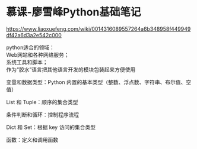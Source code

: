 # 慕课-廖雪峰Python基础笔记

<https://www.liaoxuefeng.com/wiki/0014316089557264a6b348958f449949df42a6d3a2e542c000>  

python适合的领域：  
Web网站和各种网络服务；   
系统工具和脚本；        
作为“胶水”语言把其他语言开发的模块包装起来方便使用      



变量和数据类型：Python 内置的基本类型（整数、浮点数、字符串、布尔值、空值）

List 和 Tuple：顺序的集合类型

条件判断和循环：控制程序流程

Dict 和 Set：根据 key 访问的集合类型

函数：定义和调用函数